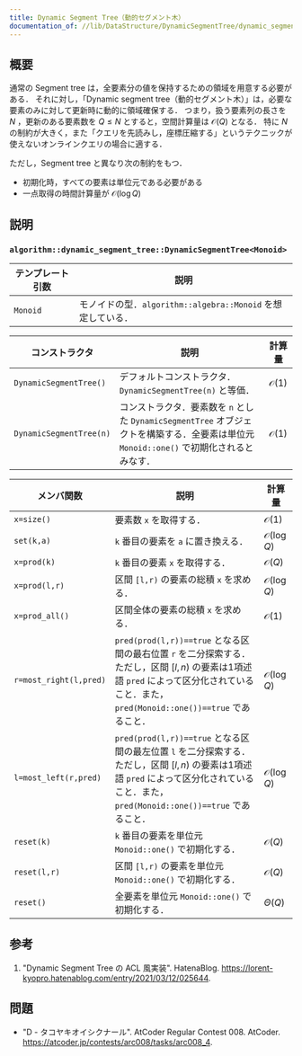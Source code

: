 ```yaml
---
title: Dynamic Segment Tree（動的セグメント木）
documentation_of: //lib/DataStructure/DynamicSegmentTree/dynamic_segment_tree.hpp
---
```



## 概要

通常の Segment tree は，全要素分の値を保持するための領域を用意する必要がある．
それに対し，「Dynamic segment tree（動的セグメント木）」は，必要な要素のみに対して更新時に動的に領域確保する．
つまり，扱う要素列の長さを $N$ ，更新のある要素数を $Q \leq N$ とすると，空間計算量は $\mathcal{O}(Q)$ となる．
特に $N$ の制約が大きく，また「クエリを先読みし，座標圧縮する」というテクニックが使えないオンラインクエリの場合に適する．

ただし，Segment tree と異なり次の制約をもつ．

- 初期化時，すべての要素は単位元である必要がある
- 一点取得の時間計算量が $\mathcal{O}(\log Q)$


## 説明

### `algorithm::dynamic_segment_tree::DynamicSegmentTree<Monoid>`

|テンプレート引数|説明|
|---|---|
|`Monoid`|モノイドの型．`algorithm::algebra::Monoid` を想定している．|

|コンストラクタ|説明|計算量|
|---|---|---|
|`DynamicSegmentTree()`|デフォルトコンストラクタ．`DynamicSegmentTree(n)` と等価．|$\mathcal{O}(1)$|
|`DynamicSegmentTree(n)`|コンストラクタ．要素数を `n` とした `DynamicSegmentTree` オブジェクトを構築する．全要素は単位元 `Monoid::one()` で初期化されるとみなす．|$\mathcal{O}(1)$|

|メンバ関数|説明|計算量|
|---|---|---|
|`x=size()`|要素数 `x` を取得する．|$\mathcal{O}(1)$|
|`set(k,a)`|`k` 番目の要素を `a` に置き換える．|$\mathcal{O}(\log Q)$|
|`x=prod(k)`|`k` 番目の要素 `x` を取得する．|$\mathcal{O}(Q)$|
|`x=prod(l,r)`|区間 `[l,r)` の要素の総積 `x` を求める．|$\mathcal{O}(\log Q)$|
|`x=prod_all()`|区間全体の要素の総積 `x` を求める．|$\mathcal{O}(1)$|
|`r=most_right(l,pred)`|`pred(prod(l,r))==true` となる区間の最右位置 `r` を二分探索する．ただし，区間 $[l,n)$ の要素は1項述語 `pred` によって区分化されていること．また，`pred(Monoid::one())==true` であること．|$\mathcal{O}(\log Q)$|
|`l=most_left(r,pred)`|`pred(prod(l,r))==true` となる区間の最左位置 `l` を二分探索する．ただし，区間 $[l,n)$ の要素は1項述語 `pred` によって区分化されていること．また，`pred(Monoid::one())==true` であること．|$\mathcal{O}(\log Q)$|
|`reset(k)`|`k` 番目の要素を単位元 `Monoid::one()` で初期化する．|$\mathcal{O}(Q)$|
|`reset(l,r)`|区間 `[l,r)` の要素を単位元 `Monoid::one()` で初期化する．|$\mathcal{O}(Q)$|
|`reset()`|全要素を単位元 `Monoid::one()` で初期化する．|$\Theta(Q)$|


## 参考

1. "Dynamic Segment Tree の ACL 風実装". HatenaBlog. <https://lorent-kyopro.hatenablog.com/entry/2021/03/12/025644>.


## 問題

- "D - タコヤキオイシクナール". AtCoder Regular Contest 008. AtCoder. <https://atcoder.jp/contests/arc008/tasks/arc008_4>.
